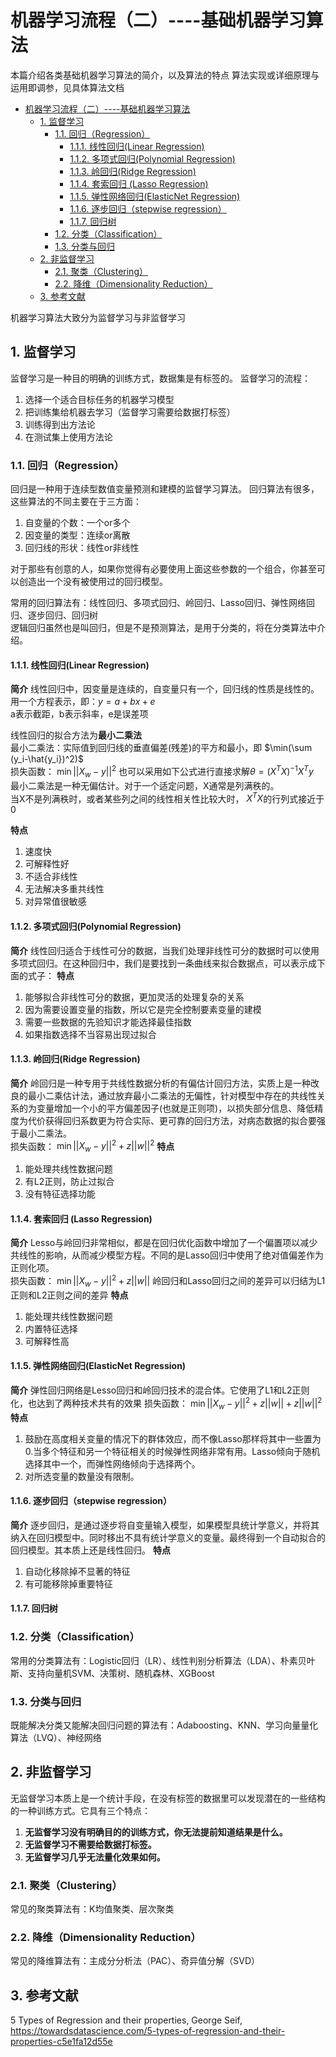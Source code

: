  # 机器学习流程（二）----基础机器学习算法
本篇介绍各类基础机器学习算法的简介，以及算法的特点
算法实现或详细原理与运用即调参，见具体算法文档
- [机器学习流程（二）----基础机器学习算法](#机器学习流程二----基础机器学习算法)
  - [1. 监督学习](#1-监督学习)
    - [1.1. 回归（Regression）](#11-回归regression)
      - [1.1.1. 线性回归(Linear Regression)](#111-线性回归linear-regression)
      - [1.1.2. 多项式回归(Polynomial Regression)](#112-多项式回归polynomial-regression)
      - [1.1.3. 岭回归(Ridge Regression)](#113-岭回归ridge-regression)
      - [1.1.4. 套索回归 (Lasso Regression)](#114-套索回归-lasso-regression)
      - [1.1.5. 弹性网络回归(ElasticNet Regression)](#115-弹性网络回归elasticnet-regression)
      - [1.1.6. 逐步回归（stepwise regression）](#116-逐步回归stepwise-regression)
      - [1.1.7. 回归树](#117-回归树)
    - [1.2. 分类（Classification）](#12-分类classification)
    - [1.3. 分类与回归](#13-分类与回归)
  - [2. 非监督学习](#2-非监督学习)
    - [2.1. 聚类（Clustering）](#21-聚类clustering)
    - [2.2. 降维（Dimensionality Reduction）](#22-降维dimensionality-reduction)
  - [3. 参考文献](#3-参考文献)

机器学习算法大致分为监督学习与非监督学习
## 1. 监督学习
监督学习是一种目的明确的训练方式，数据集是有标签的。
监督学习的流程：
1. 选择一个适合目标任务的机器学习模型
2. 把训练集给机器去学习（监督学习需要给数据打标签）
3. 训练得到出方法论
4. 在测试集上使用方法论

### 1.1. 回归（Regression）
回归是一种用于连续型数值变量预测和建模的监督学习算法。
回归算法有很多，这些算法的不同主要在于三方面：
1. 自变量的个数：一个or多个
2. 因变量的类型：连续or离散
3. 回归线的形状：线性or非线性

对于那些有创意的人，如果你觉得有必要使用上面这些参数的一个组合，你甚至可以创造出一个没有被使用过的回归模型。

常用的回归算法有：线性回归、多项式回归、岭回归、Lasso回归、弹性网络回归、逐步回归、回归树  
逻辑回归虽然也是叫回归，但是不是预测算法，是用于分类的，将在分类算法中介绍。

#### 1.1.1. 线性回归(Linear Regression)
**简介**
线性回归中，因变量是连续的，自变量只有一个，回归线的性质是线性的。
用一个方程表示，即：$y = a + bx + e$  
a表示截距，b表示斜率，e是误差项  

线性回归的拟合方法为**最小二乘法**  
最小二乘法：实际值到回归线的垂直偏差(残差)的平方和最小，即
$\min(\sum (y_i-\hat{y_i})^2)$  
损失函数：  $\min||X_w-y||^2$
也可以采用如下公式进行直接求解$\theta=(X^TX)^{-1}X^Ty$  
最小二乘法是一种无偏估计。对于一个适定问题，X通常是列满秩的。  
当X不是列满秩时，或者某些列之间的线性相关性比较大时， $X^TX$的行列式接近于0  

**特点**
1. 速度快
2. 可解释性好
3. 不适合非线性
4. 无法解决多重共线性
5. 对异常值很敏感
#### 1.1.2. 多项式回归(Polynomial Regression)
**简介**
线性回归适合于线性可分的数据，当我们处理非线性可分的数据时可以使用多项式回归。在这种回归中，我们是要找到一条曲线来拟合数据点，可以表示成下面的式子：
**特点**
1. 能够拟合非线性可分的数据，更加灵活的处理复杂的关系
2. 因为需要设置变量的指数，所以它是完全控制要素变量的建模
3. 需要一些数据的先验知识才能选择最佳指数
4. 如果指数选择不当容易出现过拟合
#### 1.1.3. 岭回归(Ridge Regression)
**简介**
岭回归是一种专用于共线性数据分析的有偏估计回归方法，实质上是一种改良的最小二乘估计法，通过放弃最小二乘法的无偏性，针对模型中存在的共线性关系的为变量增加一个小的平方偏差因子(也就是正则项)，以损失部分信息、降低精度为代价获得回归系数更为符合实际、更可靠的回归方法，对病态数据的拟合要强于最小二乘法。  
损失函数：  $\min||X_w-y||^2+z||w||^2$
**特点**
1. 能处理共线性数据问题
2. 有L2正则，防止过拟合
3. 没有特征选择功能

#### 1.1.4. 套索回归 (Lasso Regression)
**简介**
Lesso与岭回归非常相似，都是在回归优化函数中增加了一个偏置项以减少共线性的影响，从而减少模型方程。不同的是Lasso回归中使用了绝对值偏差作为正则化项。  
损失函数：  $\min||X_w-y||^2+z||w||$
岭回归和Lasso回归之间的差异可以归结为L1正则和L2正则之间的差异
**特点**
1. 能处理共线性数据问题
2. 内置特征选择
3. 可解释性高
#### 1.1.5. 弹性网络回归(ElasticNet Regression)
**简介**
弹性回归网络是Lesso回归和岭回归技术的混合体。它使用了L1和L2正则化，也达到了两种技术共有的效果
损失函数：  $\min||X_w-y||^2+z||w||+z||w||^2$
**特点**
1. 鼓励在高度相关变量的情况下的群体效应，而不像Lasso那样将其中一些置为0.当多个特征和另一个特征相关的时候弹性网络非常有用。Lasso倾向于随机选择其中一个，而弹性网络倾向于选择两个。
2. 对所选变量的数量没有限制。

#### 1.1.6. 逐步回归（stepwise regression）
**简介**
逐步回归，是通过逐步将自变量输入模型，如果模型具统计学意义，并将其纳入在回归模型中。同时移出不具有统计学意义的变量。最终得到一个自动拟合的回归模型。其本质上还是线性回归。
**特点**
1. 自动化移除掉不显著的特征
2. 有可能移除掉重要特征

#### 1.1.7. 回归树
### 1.2. 分类（Classification）
常用的分类算法有：Logistic回归（LR）、线性判别分析算法（LDA）、朴素贝叶斯、支持向量机SVM、决策树、随机森林、XGBoost
### 1.3. 分类与回归
既能解决分类又能解决回归问题的算法有：Adaboosting、KNN、学习向量量化算法（LVQ）、神经网络
## 2. 非监督学习
无监督学习本质上是一个统计手段，在没有标签的数据里可以发现潜在的一些结构的一种训练方式。它具有三个特点：
1. **无监督学习没有明确目的的训练方式，你无法提前知道结果是什么。**
2. **无监督学习不需要给数据打标签。**
3. **无监督学习几乎无法量化效果如何。**
### 2.1. 聚类（Clustering）
常见的聚类算法有：K均值聚类、层次聚类
### 2.2. 降维（Dimensionality Reduction）
常见的降维算法有：主成分分析法（PAC）、奇异值分解（SVD）

## 3. 参考文献
5 Types of Regression and their properties, George Seif, https://towardsdatascience.com/5-types-of-regression-and-their-properties-c5e1fa12d55e



